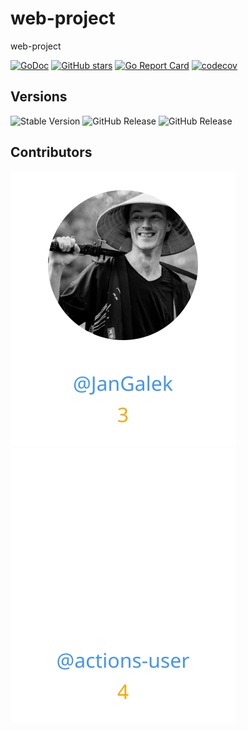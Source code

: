 # web-project
web-project


[![GoDoc](https://pkg.go.dev/badge/github.com/gouef/web-project.svg)](https://pkg.go.dev/github.com/gouef/web-project)
[![GitHub stars](https://img.shields.io/github/stars/gouef/web-project?style=social)](https://github.com/gouef/web-project/stargazers)
[![Go Report Card](https://goreportcard.com/badge/github.com/gouef/web-project)](https://goreportcard.com/report/github.com/gouef/web-project)
[![codecov](https://codecov.io/github/gouef/web-project/branch/main/graph/badge.svg?token=YUG8EMH6Q8)](https://codecov.io/github/gouef/web-project)

## Versions
![Stable Version](https://img.shields.io/github/v/release/gouef/web-project?label=Stable&labelColor=green)
![GitHub Release](https://img.shields.io/github/v/release/gouef/web-project?label=RC&include_prereleases&filter=*rc*&logoSize=diago)
![GitHub Release](https://img.shields.io/github/v/release/gouef/web-project?label=Beta&include_prereleases&filter=*beta*&logoSize=diago)

## Contributors

<div>
<span>
  <a href="https://github.com/JanGalek"><img src="https://raw.githubusercontent.com/gouef/lust-goddess/refs/heads/contributors-svg/.github/contributors/JanGalek.svg" alt="JanGalek" /></a>
</span>
<span>
  <a href="https://github.com/actions-user"><img src="https://raw.githubusercontent.com/gouef/lust-goddess/refs/heads/contributors-svg/.github/contributors/actions-user.svg" alt="actions-user" /></a>
</span>
</div>

